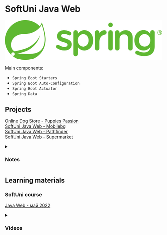 # SoftUni Java Web
![spring-logo](spring.png)

Main components:
- `Spring Boot Starters`
- `Spring Boot Auto-Configuration`
- `Spring Boot Actuator`
- `Spring Data`

## Projects
[Online Dog Store - Puppies Passion](https://github.com/DenisBuserski/db-puppies-passion) <br>
[SoftUni Java Web - Mobilebg](https://github.com/DenisBuserski/sjw-mobilebg) <br>
[SoftUni Java Web - Pathfinder](https://github.com/DenisBuserski/sjw-pathfinder) <br>
[SoftUni Java Web - Supermarket](https://github.com/DenisBuserski/sjw-supermarket) <br>

<details> 
<summary><h3>Notes</h3></summary>

`Spring IoC container` - Responsible for managing all the beans?
`Spring bean` - An instance of a class managed by the Spring container. <br>

### Spring Annotations
`@Bean` - Applies on Method level. <br>
`@Autowired` - 
- `@Qualifier` - <br>
- `@Primary` - <br>

`@Component` - Applies on Class level.
- `@Controller` - 
- `@RestController` - 
- `@Service` - 
- `@Repository` - <br>

- `@SpringBootApplication` - Combines `@Configuration`, `@EnableAutoConfiguration` and `@ComponentScan`
- `@Configuration` -
- `EnableAutoConfiguration` -
- `@ComponentScan` - Detect and register Spring-managed components(`@Component`, `@Repository`, `@Controller`, `@Service`, `@Configuration`, `@RestController`)
with application context. `@ComponentScan` without arguments tells Spring to scan the current package and all of its sub-packages.

@ResponseBody
@PathVariable
@RequestParam
@CrossOrigin
@Value
@ConfigurationProperties
@PropertySource
@Profile
@Conditional
@Schedules
@SpringBootTest
@DataJpaTest
@WebMvsTest
@JsonTest
@WebFluxTest

</details> 



## Learning materials

### SoftUni course
[Java Web - май 2022](https://softuni.bg/modules/120/java-web/1343) <br>



<details> 
<summary><h3>Videos</h3></summary>

#### Spring
- [What Is Spring?](https://www.youtube.com/watch?v=Spzug_SjJnM)
- [What is Spring Framework?](https://www.youtube.com/watch?v=Zxwq3aW9ctU&list=PLN_xGGp_EzEItK8yAKOP9qIetdu7CGxoP&index=4)
- [What is the Spring framework really all about?](https://www.youtube.com/watch?v=gq4S-ovWVlM&list=PLN_xGGp_EzEItK8yAKOP9qIetdu7CGxoP&index=3)
- [What is Spring-Boot Framework? (explained from scratch)](https://www.youtube.com/watch?v=LSEYdU8Dp9Y&list=PLN_xGGp_EzEItK8yAKOP9qIetdu7CGxoP&index=3)
- [Spring Framework Tutorial | Full Course](https://www.youtube.com/watch?v=If1Lw4pLLEo&list=WL)
- [Spring ultimate basics: What are Spring Beans and what is the Spring Container?](https://www.youtube.com/watch?v=aS9SQITRocc)
- [Spring Beans Showdown: Unraveling the Mystery of @Component vs @Bean!](https://www.youtube.com/watch?v=CWEQ-1vff1o&list=PLN_xGGp_EzEItK8yAKOP9qIetdu7CGxoP&index=9)
- [Difference between @component & @bean annotations in Spring boot | Interview Question](https://www.youtube.com/watch?v=iE5oQ-FKiJA&list=PLN_xGGp_EzEItK8yAKOP9qIetdu7CGxoP&index=9)
- [@Component vs @Bean Annotations](https://www.youtube.com/watch?v=iCaNXPi4tKw&list=PLN_xGGp_EzEItK8yAKOP9qIetdu7CGxoP&index=10)
- [Difference between @Component vs @Bean in Spring Boot | Interview Questions ‪@JavaExpress‬](https://www.youtube.com/watch?v=QNP3fS6PJZY&list=PLN_xGGp_EzEItK8yAKOP9qIetdu7CGxoP&index=11)
- [Difference between @component & @bean annotations in Spring boot | Interview Question | Code Decode](https://www.youtube.com/watch?v=6X_Xx0CyCqE&list=PLN_xGGp_EzEItK8yAKOP9qIetdu7CGxoP&index=9)
- [Difference between @Bean and @Component annotation in Spring | @Component vs @ Bean Annotations](https://www.youtube.com/watch?v=sHpaT8O_-Ls&list=PLN_xGGp_EzEItK8yAKOP9qIetdu7CGxoP&index=10&t=5s)
- [Java Bean vs POJO vs Spring Bean | Are you confused too ?](https://www.youtube.com/watch?v=lQ3svlKjs70&list=PLN_xGGp_EzEItK8yAKOP9qIetdu7CGxoP&index=11&t=313s)
- 
- [Spring Boot Roadmap - How To Master Spring Boot](https://www.youtube.com/watch?v=cehTm_oSrqA&list=PLN_xGGp_EzEItK8yAKOP9qIetdu7CGxoP&index=3)
- [How Spring Boot works internally.](https://www.youtube.com/watch?v=2K9ZtPL5r6A)
- [Spring Boot Tutorial | Full Course [2023] [NEW]](https://www.youtube.com/watch?v=9SGDpanrc8U&list=PLN_xGGp_EzEItK8yAKOP9qIetdu7CGxoP&index=4)
- [How to load initial database data in Spring Boot](https://www.youtube.com/watch?v=VFaed0-Eww8&t=29s)
- [Java Spring Boot - JPA - Hibernate - H2 - Database Initialization using data.sql and schema.sql](https://www.youtube.com/watch?v=9Yj2TCvrvaE&t=197s)
- [Spring Boot Tutorial 28 - Using data sql to Initialize the Database](https://www.youtube.com/watch?v=VHIHPIwIsg8&t=196s)
- [Spring Boot Validation](https://www.youtube.com/watch?v=LItERTUC9y4)
- [JDBC vs JPA: Pros and Cons](https://www.youtube.com/watch?v=XuLUnTlAWmw)
- [JAVA DTO Pattern Tutorial | Simplify Your Code](https://www.youtube.com/watch?v=5yquJa2x3Ko&list=PLN_xGGp_EzELR4R8-O6Bcub4Qss9yT1Cj&index=13&t=679s)

#### Session & Cookies
- [What cookies are and how they work!](https://www.youtube.com/watch?v=s04Vjlcgwco)
- [Session vs Token Authentication in 100 Seconds](https://www.youtube.com/watch?v=UBUNrFtufWo)
- [Difference between cookies, session and tokens](https://www.youtube.com/watch?v=GhrvZ5nUWNg&t=326s)



#### MongoDB
- [Which Is Better? SQL vs NoSQL](https://www.youtube.com/watch?v=t0GlGbtMTio&list=PLN_xGGp_EzEItK8yAKOP9qIetdu7CGxoP&index=2&t=3s)
- [MongoDB in 100 Seconds](https://www.youtube.com/watch?v=-bt_y4Loofg&list=PLN_xGGp_EzEItK8yAKOP9qIetdu7CGxoP&index=4)
- [MySQL vs MongoDB](https://www.youtube.com/watch?v=OdgZ0jr4jpM&list=PLN_xGGp_EzEItK8yAKOP9qIetdu7CGxoP&index=3&t=27s)
- [MySql vs MongoDB, What's the Best Database Solution?](https://www.youtube.com/watch?v=0FNHbbuwKP0&list=PLN_xGGp_EzEItK8yAKOP9qIetdu7CGxoP&index=4)
- [MongoDB vs MySQL | Difference Between MongoDB And MySQL | MySQL vs MongoDB Performance | Simplilearn](https://www.youtube.com/watch?v=CJy0_iUdr3g&list=PLN_xGGp_EzEItK8yAKOP9qIetdu7CGxoP&index=5)

#### Liquibase
- [Why Liquibase](https://www.youtube.com/watch?v=FJ2a-WkuWRA&list=PLN_xGGp_EzEKD3ZqrxckWcxJV3tg5oNiA&index=2)
- [How Liquibase Works](https://www.youtube.com/watch?v=U9nVo9MS12o&list=PLN_xGGp_EzEKD3ZqrxckWcxJV3tg5oNiA&index=3)
- [Liquibase with SpringBoot | Step by step tutorial for Beginners - Full course](https://www.youtube.com/watch?v=xjXHecGOy84&list=PLN_xGGp_EzEKD3ZqrxckWcxJV3tg5oNiA&index=4)
- [Liquibase for the Really Impatient](https://www.youtube.com/watch?v=WXsQbeBYRN0&list=PLN_xGGp_EzEKD3ZqrxckWcxJV3tg5oNiA&index=5)

#### Others
- [You DON'T Need Lombok](https://www.youtube.com/watch?v=ldw5TwoPlXI&list=PLN_xGGp_EzEItK8yAKOP9qIetdu7CGxoP&index=3)
- [Spring boot & WebSockets: Build a Real-Time Chat App From Scratch](https://www.youtube.com/watch?v=TywlS9iAZCM&list=PLN_xGGp_EzEItK8yAKOP9qIetdu7CGxoP&index=3)

</details>